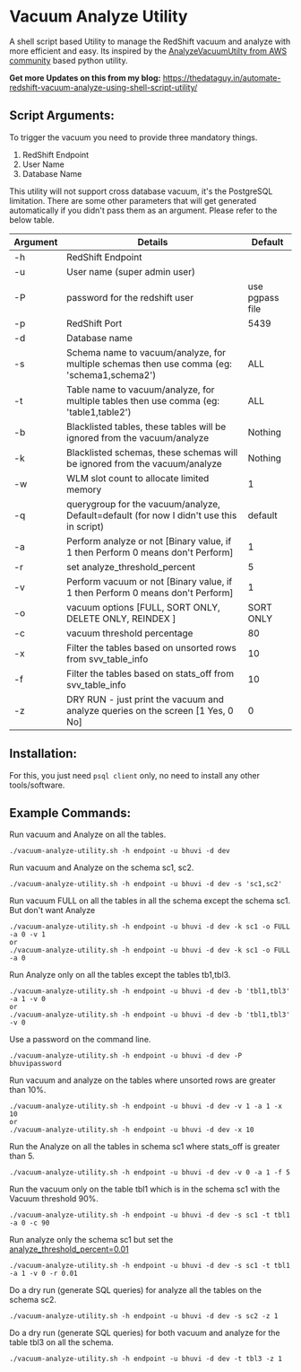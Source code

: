 # Vacuum Analyze Utility

A shell script based Utility to manage the RedShift vacuum and analyze with more efficient and easy. Its inspired by the [AnalyzeVacuumUtilty from AWS community](https://github.com/awslabs/amazon-redshift-utils/tree/master/src/AnalyzeVacuumUtility) based python utility.

**Get more Updates on this from my blog:** https://thedataguy.in/automate-redshift-vacuum-analyze-using-shell-script-utility/

## Script Arguments:

To trigger the vacuum you need to provide three mandatory things. 

1. RedShift Endpoint
2. User Name
3. Database Name

This utility will not support cross database vacuum, it's the PostgreSQL limitation. 
There are some other parameters that will get generated automatically if you didn't pass them as an argument. Please refer to the below table.

| Argument | Details                                                                                    | Default         |
|----------|--------------------------------------------------------------------------------------------|-----------------|
| -h       | RedShift Endpoint                                                                          |                 |
| -u       | User name (super admin user)                                                               |                 |
| -P       | password for the redshift user                                                             | use pgpass file |
| -p       | RedShift Port                                                                              | 5439            |
| -d       | Database name                                                                              |                 |
| -s       | Schema name to vacuum/analyze, for multiple schemas then use comma (eg: 'schema1,schema2') | ALL             |
| -t       | Table name to vacuum/analyze, for multiple tables then use comma (eg: 'table1,table2')     | ALL             |
| -b       | Blacklisted tables, these tables will be ignored from the vacuum/analyze                   | Nothing         |
| -k       | Blacklisted schemas, these schemas will be ignored from the vacuum/analyze                 | Nothing         |
| -w       | WLM slot count to allocate limited memory                                                  | 1               |
| -q       | querygroup for the vacuum/analyze, Default=default (for now I didn't use this in script)   | default         |
| -a       | Perform analyze or not [Binary value, if 1 then Perform 0 means don't Perform]             | 1               |
| -r       | set analyze_threshold_percent                                                              | 5               |
| -v       | Perform vacuum or not [Binary value, if 1 then Perform 0 means don't Perform]              | 1               |
| -o       | vacuum options [FULL, SORT ONLY, DELETE ONLY, REINDEX ]                                    | SORT ONLY       |
| -c       | vacuum threshold percentage                                                                | 80              |
| -x       | Filter the tables based on unsorted rows from svv_table_info                               | 10              |
| -f       | Filter the tables based on stats_off from svv_table_info                                   | 10              |
| -z       | DRY RUN - just print the vacuum and analyze queries on the screen [1 Yes, 0 No]            | 0               |

## Installation:

For this, you just need `psql client` only, no need to install any other tools/software.

## Example Commands:

Run vacuum and Analyze on all the tables.
```
./vacuum-analyze-utility.sh -h endpoint -u bhuvi -d dev 
```
Run vacuum and Analyze on the schema sc1, sc2.
```
./vacuum-analyze-utility.sh -h endpoint -u bhuvi -d dev -s 'sc1,sc2'
```
Run vacuum FULL on all the tables in all the schema except the schema sc1. But don't want Analyze
```
./vacuum-analyze-utility.sh -h endpoint -u bhuvi -d dev -k sc1 -o FULL -a 0 -v 1
or
./vacuum-analyze-utility.sh -h endpoint -u bhuvi -d dev -k sc1 -o FULL -a 0
```
Run Analyze only on all the tables except the tables tb1,tbl3.
```
./vacuum-analyze-utility.sh -h endpoint -u bhuvi -d dev -b 'tbl1,tbl3' -a 1 -v 0
or 
./vacuum-analyze-utility.sh -h endpoint -u bhuvi -d dev -b 'tbl1,tbl3' -v 0
```
Use a password on the command line.
```
./vacuum-analyze-utility.sh -h endpoint -u bhuvi -d dev -P bhuvipassword
```
Run vacuum and analyze on the tables where unsorted rows are greater than 10%.
```
./vacuum-analyze-utility.sh -h endpoint -u bhuvi -d dev -v 1 -a 1 -x 10
or
./vacuum-analyze-utility.sh -h endpoint -u bhuvi -d dev -x 10
```
Run the Analyze on all the tables in schema sc1 where stats_off is greater than 5.
```
./vacuum-analyze-utility.sh -h endpoint -u bhuvi -d dev -v 0 -a 1 -f 5
```
Run the vacuum only on the table tbl1 which is in the schema sc1 with the Vacuum threshold 90%.
```
./vacuum-analyze-utility.sh -h endpoint -u bhuvi -d dev -s sc1 -t tbl1 -a 0 -c 90
```
Run analyze only the schema sc1 but set the [analyze_threshold_percent=0.01](https://docs.aws.amazon.com/redshift/latest/dg/r_analyze_threshold_percent.html)
```
./vacuum-analyze-utility.sh -h endpoint -u bhuvi -d dev -s sc1 -t tbl1 -a 1 -v 0 -r 0.01
```
Do a dry run (generate SQL queries) for analyze all the tables on the schema sc2.
```
./vacuum-analyze-utility.sh -h endpoint -u bhuvi -d dev -s sc2 -z 1
```
Do a dry run (generate SQL queries) for both vacuum and analyze for the table tbl3 on all the schema. 
```
./vacuum-analyze-utility.sh -h endpoint -u bhuvi -d dev -t tbl3 -z 1
```